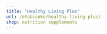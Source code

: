 ```yaml
---
title: "Healthy Living Plus"
url: /etobicoke/healthy-living-plus/
shop: nutrition supplements
---
```

